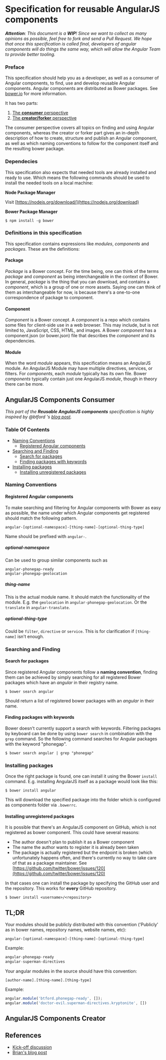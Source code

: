 # Specification for reusable AngularJS components

_**Attention**: This document is a **WIP**! Since we want to collect as many opinions as possible, feel free to fork and send a Pull Request.
We hope that once this specification is called final, developers of angular components will do things the same way, which will allow the Angular Team to provide better tooling._

### Preface
This specification should help you as a developer, as well as a consumer of Angular components, to find, use and develop reusable Angular components.
Angular components are distributed as Bower packages.
See [bower.io](http://bower.io) for more information.

It has two parts:

1. [The **consumer** perspective](#angularjs-components-consumer)
2. [The **creator/forker** perspective](#angularjs-components-creator)

The consumer perspective covers all topics on finding and using Angular components, whereas the creator or forker part gives an in-depth description of how to create, structure and publish an Angular component, as well as which naming conventions to follow for the component itself and the resulting bower package.

### Dependecies

This specification also expects that needed tools are already installed and ready to use. 
Which means the following commands should be used to install the needed tools on a local machine:

**Node Package Manager**

Visit [https://nodejs.org/download/](https://nodejs.org/download)

**Bower Package Manager**
```
$ npm install -g bower
```

### Definitions in this specification

This specification contains expressions like _modules_, _components_ and _packages_. 
These are the definitions:

#### Package
_Package_ is a Bower concept. 
For the time being,  one can think of the terms _package_ and _component_ as being interchangeable in the context of Bower. 
In general, _package_ is the thing that you can download, and contains a _component_, which is a group of one or more assets. 
Saying one can think of them as interchangeable for now, is because there's a one-to-one correspondence of package to component.

#### Component
_Component_ is a Bower concept.
A _component_ is a repo which contains some files for client-side use in a web browser. 
This may include, but is not limited to, JavaScript, CSS, HTML, and images. 
A Bower _component_ has a component.json (or bower.json) file that describes the _component_ and its dependencies.

#### Module
When the word _module_ appears, this specification means an AngularJS module. 
An AngularJS Module may have multiple directives, services, or filters. 
For _components_, each _module_ typically has its own file. 
Bower _components_ typically contain just one AngularJS _module_, though in theory there can be more.

## AngularJS Components Consumer

_This part of the **Reusable AngularJS components** specification is highly inspired by @btford 's [blog post](http://briantford.com/blog/angular-bower.html)._ 

### Table Of Contents

* [Naming Conventions](#naming-conventions)
    * [Registered Angular components](#registered-angular-components)
* [Searching and Finding](#searching-and-finding)
    * [Search for packages](#search-for-packages)
    * [Finding packages with keywords](#finding-packages-with-keywords)
* [Installing packages](#installing-packages)
    * [Installing unregistered packages](#installing-unregistered-packages)

### Naming Conventions

#### Registered Angular components
To make searching and filtering for Angular components with Bower as easy as possible, the name under which Angular components get registered should match the following pattern.

````
angular-[optional-namespace]-[thing-name]-[optional-thing-type]
````

Name should be prefixed with <code>angular-</code>.

##### optional-namespace
Can be used to group similar components such as
````
angular-phonegap-ready
angular-phonegap-geolocation
````

##### thing-name
This is the actual module name.
It should match the functionality of the module.
E.g. the <code>geolocation</code> in <code>angular-phonegap-geolocation</code>.
Or the <code>translate</code> in <code>angular-translate</code>.

##### optional-thing-type
Could be <code>filter</code>, <code>directive</code> or <code>service</code>.
This is for clarification if `[thing-name]` isn't enough.


### Searching and Finding

#### Search for packages
Since registered Angular components follow a **naming convention**, finding them can be achieved by simply searching for all registered Bower packages which have an _angular_ in their registry name.

````
$ bower search angular
````
Should return a list of registered bower packages with an _angular_ in their name.

#### Finding packages with keywords
Bower doesn't currently support a search with keywords. 
Filtering packages by keyboard can be done by using <code>bower search</code> in combination with the <code>grep</code> command. 
So the following command searches for Angular packages with the keyword "phonegap".

````
$ bower search angular | grep "phonegap"
````

### Installing packages
Once the right package is found, one can install it using the Bower <code>install</code> command. 
E.g. installing AngularJS itself as a package would look like this:

````
$ bower install angular
````

This will download the specified package into the folder which is configured as components folder via <code>.bowerrc</code>.

#### Installing unregistered packages
It is possible that there's an AngularJS component on GitHub, which is not registered as bower component. 
This could have several reasons:

* The author doesn't plan to publish it as a Bower component
* The name the author wants to register it is already been taken
* The package is actually registered but the endpoint is broken (which unfortunately happens often, and there's currently no way to take care of that as a package maintainer. 
See [https://github.com/twitter/bower/issues/120](https://github.com/twitter/bower/issues/120)

In that cases one can install the package by specifying the GitHub user and the repository. 
This works for **every** GitHub repository.

````
$ bower install <username>/<repository>
````

## TL;DR

Your modules should be publicly distributed with this convention ('Publicly' as in bower names, repository names, website names, etc):
```
angular-[optional-namespace]-[thing-name]-[optional-thing-type]
```
Example:
```js
angular-phonegap-ready
angular-superman-directives
```

Your angular modules in the source should have this convention:
```
[author-name].[thing-name].[thing-type]
```
Example:
```js
angular.module('btford.phonegap-ready', []);
angular.module('doctor-evil.superman-directives.kryptonite', [])
```




## AngularJS Components Creator

## References

* [Kick-off discussion](https://gist.github.com/PascalPrecht/5411171)
* [Brian's blog post](http://briantford.com/blog/angular-bower.html)
